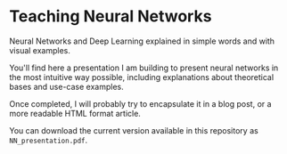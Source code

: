 # Teaching Neural Networks

Neural Networks and Deep Learning explained in simple words and with visual examples.

You'll find here a presentation I am building to present neural networks in the most intuitive way possible, including explanations about theoretical bases and use-case examples.

Once completed, I will probably try to encapsulate it in a blog post, or a more readable HTML format article.

You can download the current version available in this repository as `NN_presentation.pdf`.
